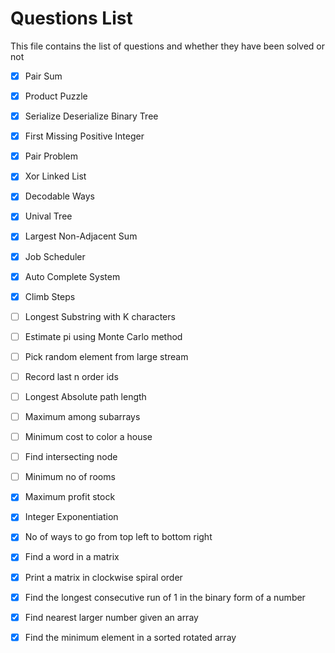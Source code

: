 # Questions List
This file contains the list of questions and whether they have been solved or not

- [x] Pair Sum
- [x] Product Puzzle
- [x] Serialize Deserialize Binary Tree
- [x] First Missing Positive Integer
- [x] Pair Problem
- [x] Xor Linked List
- [x] Decodable Ways
- [x] Unival Tree
- [x] Largest Non-Adjacent Sum
- [x] Job Scheduler
- [x] Auto Complete System
- [x] Climb Steps
- [ ] Longest Substring with K characters
- [ ] Estimate pi using Monte Carlo method
- [ ] Pick random element from large stream
- [ ] Record last n order ids
- [ ] Longest Absolute path length
- [ ] Maximum among subarrays
- [ ] Minimum cost to color a house
- [ ] Find intersecting node
- [ ] Minimum no of rooms
- [x] Maximum profit stock
- [x] Integer Exponentiation
- [x] No of ways to go from top left to bottom right
- [x] Find a word in a matrix
- [x] Print a matrix in clockwise spiral order
- [x] Find the longest consecutive run of 1 in the binary form of a number
- [x] Find nearest larger number given an array
- [x] Find the minimum element in a sorted rotated array

